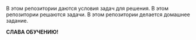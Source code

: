 В этом репозитории даются условия задач для решения.
В этом репозитории решаются задачи.
В этом репозитории делается домашнее задание.

**СЛАВА ОБУЧЕНИЮ!**